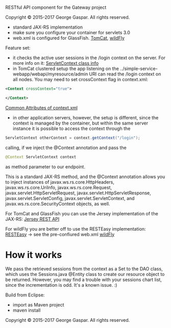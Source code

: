 RESTful API component for the Gateway project

Copyright © 2015-2017 George Gaspar. All rights reserved.

- standard JAX-RS implementation 
- make sure you configure your container for servlets 3.0
- web.xml is configured for GlassFish. [TomCat](https://github.com/igeorge0902/Gateway/tree/update/API/src/main/webapp/WEB-INF), [wildFly](https://github.com/igeorge0902/Gateway/tree/update/API/wildFly)

Feature set:
- it checks the active user sessions in the /login context on the server. 
For more info on it: [ServletContext class info](https://tomcat.apache.org/tomcat-9.0-doc/servletapi/javax/servlet/ServletContext.html)
- in TomCat clustered setup the app listening on the ../simple-service-webapp/webapi/myresource/admin URI can read the /login context on all nodes. You may need to set crossContext flag in context.xml:

```xml
<Context crossContext="true">     

</Context>
```

[Common Attributes of context.xml](https://examples.javacodegeeks.com/enterprise-java/tomcat/tomcat-context-xml-configuration-example/)

- in other application servers, however, the setup is different, since the context is managed by the container, but within the same server instance it is possible to access the context through the 

```java
ServletContext otherContext = context.getContext("/login");
```
calling, if we inject the @Context annotation and pass the 

```java
@Context ServletContext context
```
as method parameter to our endpoint.

This is a standard JAX-RS method, and the @Context annotation allows you to inject instances of javax.ws.rs.core.HttpHeaders, javax.ws.rs.core.UriInfo, javax.ws.rs.core.Request, javax.servlet.HttpServletRequest, javax.servlet.HttpServletResponse, javax.servlet.ServletConfig, javax.servlet.ServletContext, and javax.ws.rs.core.SecurityContext objects, as well.

For TomCat and GlassFish you can use the Jersey implementation of the JAX-RS:
[Jersey REST API](https://jersey.java.net/documentation/latest/jaxrs-resources.html#d0e2822)

For wildFly you are better off to use the RESTEasy implementation:
[RESTEasy](https://docs.jboss.org/resteasy/2.0.0.GA/userguide/html_single/#_Context)
-> see the pre-confiured web.xml [wildFly](https://github.com/igeorge0902/Gateway/blob/master/API/wildFly/web.xml)

# How it works
We pass the retrieved sessions from the context as a Set to the DAO class, which uses the Sessions.java @Entity class to create our resource object to be returned. However, you may find a trouble with your sessions chart list, since the incrementation is odd. It's a known issue. :)  


Build from Eclipse:
- import as Maven project
- maven install

Copyright © 2015-2017 George Gaspar. All rights reserved.
